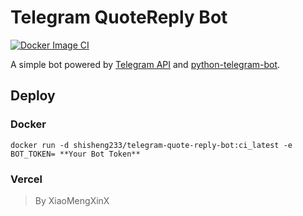 # Telegram QuoteReply Bot

[![Docker Image CI](https://github.com/ShiSheng233/Telegram_QuoteReply_Bot/actions/workflows/docker_image_publish.yml/badge.svg?branch=master)](https://github.com/ShiSheng233/Telegram_QuoteReply_Bot/actions/workflows/docker_image_publish.yml)

A simple bot powered by [Telegram API](https://core.telegram.org/bots/api)
and [python-telegram-bot](https://github.com/python-telegram-bot/python-telegram-bot).

## Deploy

### Docker

```shell
docker run -d shisheng233/telegram-quote-reply-bot:ci_latest -e BOT_TOKEN= **Your Bot Token**
```

### Vercel

> By XiaoMengXinX
